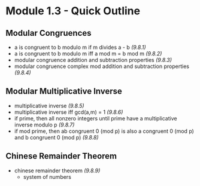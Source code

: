 # Module 1.3 - Quick Outline
## Modular Congruences
- a is congruent to b modulo m if m divides a - b *(9.8.1)*
- a is congruent to b modulo m iff a mod m = b mod m *(9.8.2)*
- modular congruence addition and subtraction properties *(9.8.3)*
- modular congruence complex mod addition and subtraction properties *(9.8.4)*
## Modular Multiplicative Inverse
- multiplicative inverse *(9.8.5)*
- multiplicative inverse iff gcd(a,m) = 1 *(9.8.6)*
- if prime, then all nonzero integers until prime have a multiplicative inverse modulo p *(9.8.7)*
- if mod prime, then ab congruent 0 (mod p) is also a congruent 0 (mod p) and b congruent 0 (mod p) *(9.8.8)*
## Chinese Remainder Theorem
- chinese remainder theorem *(9.8.9)*
	- system of numbers
